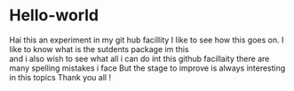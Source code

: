 # Hello-world
Hai this an experiment in my git hub facillity 
I like to see how this goes on.
I like to know what is the sutdents package im this  
and i also wish to see what all i can do int this github facillaity 
there are many spelling mistakes i face 
But the stage to improve is always interesting in this topics
Thank you all !
